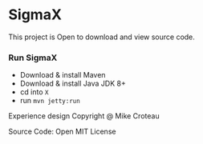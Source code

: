 ﻿# SigmaX

This project is Open to download and view source code.

### Run SigmaX

* Download & install Maven
* Download & install Java JDK 8+
* cd into `X`
* run `mvn jetty:run`


Experience design Copyright @ Mike Croteau

Source Code: Open MIT License